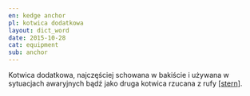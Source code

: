 ```yaml
---
en: kedge anchor
pl: kotwica dodatkowa
layout: dict_word
date: 2015-10-28
cat: equipment
sub: anchor
---
```


Kotwica dodatkowa, najczęściej schowana w bakiście i używana w sytuacjach awaryjnych bądź jako druga kotwica rzucana 
z rufy [[stern](/dict/s/stern.html)].

